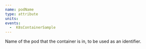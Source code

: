```yaml
---
name: podName
type: attribute
units:
events:
  -  K8sContainerSample
---
```


Name of the pod that the container is in, to be used as an identifier.